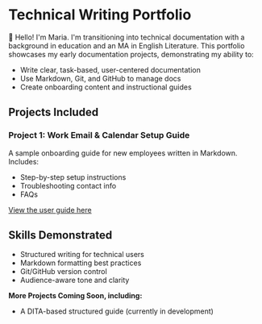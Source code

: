 # Technical Writing Portfolio

👋 Hello! I'm Maria. I'm transitioning into technical documentation with a background in education and an MA in English Literature. This portfolio showcases my early documentation projects, demonstrating my ability to:

- Write clear, task-based, user-centered documentation
- Use Markdown, Git, and GitHub to manage docs
- Create onboarding content and instructional guides

## Projects Included

### Project 1: Work Email & Calendar Setup Guide
A sample onboarding guide for new employees written in Markdown. Includes:
- Step-by-step setup instructions
- Troubleshooting contact info
- FAQs

[View the user guide here](Technical%20Writing%20Portfolio/UserGuide)  

## Skills Demonstrated

- Structured writing for technical users
- Markdown formatting best practices
- Git/GitHub version control
- Audience-aware tone and clarity

__More Projects Coming Soon, including:__
- A DITA-based structured guide (currently in development)
